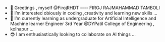- 👋 Greetings , myself @FirojRHDT  ---- FIROJ RAJMAHAMMAD TAMBOLI
- 👀 I’m interested obiously in coding ,creativity and learning new skills ...
- 🌱 I’m currently learning as undergraduate for Artificial Intelligence and Machine learner Engineer 3rd Year @DYPatil College of Engineering , kolhapur ...
- 😎 I am enthusiastically looking to collaborate on AI things ...


<!---
FirojRHDT/FirojRHDT is a ✨ special ✨ repository because its `README.md` (this file) appears on your GitHub profile.
You can click the Preview link to take a look at your changes.
--->
